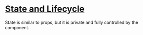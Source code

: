 # [State and Lifecycle](https://reactjs.org/docs/state-and-lifecycle.html)

State is similar to props, but it is private and fully controlled by the component.
